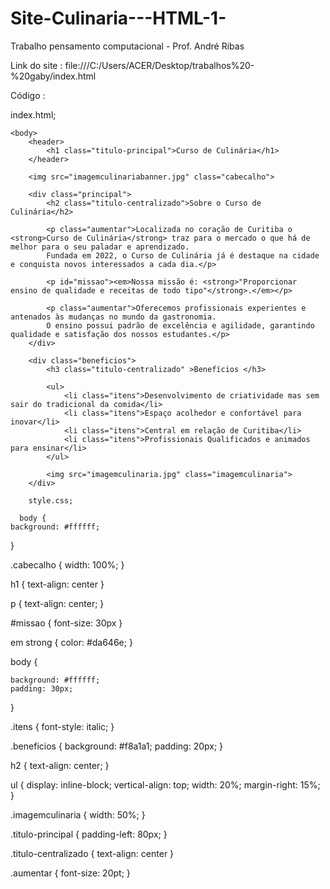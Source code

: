 # Site-Culinaria---HTML-1-
Trabalho pensamento computacional - Prof. André Ribas

Link do site :
file:///C:/Users/ACER/Desktop/trabalhos%20-%20gaby/index.html

Código :

index.html;

<!DOCTYPE html>
<html lang="pt-br">
    <head>
        <meta charset="UTF-8">
        <title>Curso de Culinária</title>
        <link rel="stylesheet" href="style.css">
    </head>

    <body>
        <header>
            <h1 class="titulo-principal">Curso de Culinária</h1>
        </header>
        
        <img src="imagemculinariabanner.jpg" class="cabecalho"> 
        
        <div class="principal">
            <h2 class="titulo-centralizado">Sobre o Curso de Culinária</h2>
        
            <p class="aumentar">Localizada no coração de Curitiba o <strong>Curso de Culinária</strong> traz para o mercado o que há de melhor para o seu paladar e aprendizado. 
            Fundada em 2022, o Curso de Culinária já é destaque na cidade e conquista novos interessados a cada dia.</p>
        
            <p id="missao"><em>Nossa missão é: <strong>"Proporcionar ensino de qualidade e receitas de todo tipo"</strong>.</em></p>
        
            <p class="aumentar">Oferecemos profissionais experientes e antenados às mudanças no mundo da gastronomia. 
            O ensino possui padrão de excelência e agilidade, garantindo qualidade e satisfação dos nossos estudantes.</p>
        </div>

        <div class="beneficios">
            <h3 class="titulo-centralizado" >Benefícios </h3>
        
            <ul>
                <li class="itens">Desenvolvimento de criatividade mas sem sair do tradicional da comida</li>
                <li class="itens">Espaço acolhedor e confortável para inovar</li>
                <li class="itens">Central em relação de Curitiba</li>
                <li class="itens">Profissionais Qualificados e animados para ensinar</li>
            </ul>
        
            <img src="imagemculinaria.jpg" class="imagemculinaria">
        </div>

        style.css;
      
      body {
    background: #ffffff;
}

.cabecalho {
    width: 100%;
}

h1 {
    text-align: center
}

p {
    text-align: center;
}

#missao {
    font-size: 30px
}

em strong {
    color: #da646e;
}

body {
    
    
    background: #ffffff;
    padding: 30px; 
}

.itens {
    font-style: italic;
}

.beneficios {
    background: #f8a1a1;
    padding: 20px;
}

h2 {
    text-align: center;
}

ul {
    display: inline-block;
    vertical-align: top;
    width: 20%;
    margin-right: 15%;
}

.imagemculinaria {
    width: 50%;
}

.titulo-principal {
    padding-left: 80px;
}

.titulo-centralizado {
    text-align: center
}

.aumentar {
    font-size: 20pt;
}
